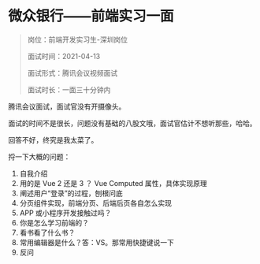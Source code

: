 # 微众银行——前端实习一面

> 岗位：前端开发实习生-深圳岗位
>
> 面试时间：2021-04-13
>
> 面试形式：腾讯会议视频面试
>
> 面试时长：一面三十分钟内

腾讯会议面试，面试官没有开摄像头。

面试的时间不是很长，问题没有基础的八股文哦，面试官估计不想听那些，哈哈。

回答不好，终究是我太菜了。

捋一下大概的问题：

1. 自我介绍
2. 用的是 Vue 2 还是 3 ？ Vue Computed 属性，具体实现原理
3. 阐述用户“登录”的过程，刨根问底
4. 分页组件实现，前端分页、后端后页各自怎么实现
5. APP 或小程序开发接触过吗？
6. 你是怎么学习前端的？
7. 看书看了什么书？
8. 常用编辑器是什么？答：VS。那常用快捷键说一下
9. 反问


